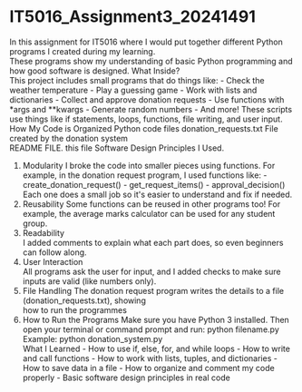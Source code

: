 # IT5016_Assignment3_20241491
In this assignment for IT5016 where I would put together different Python 
programs I created during my learning.  
These programs show my understanding of basic Python programming and 
how good software is designed. 
What Inside?  
This project includes small programs that do things like: - Check the weather temperature - Play a guessing game - Work with lists and dictionaries - Collect and approve donation requests - Use functions with *args and **kwargs - Generate random numbers - And more! 
These scripts use things like if statements, loops, functions, file writing, and 
user input. 
How My Code is Organized 
Python code files 
donation_requests.txt File created by the donation system  
README FILE.  this file 
Software Design Principles I Used. 
1. Modularity 
I broke the code into smaller pieces using functions. For example, in the 
donation request program, I used functions like: - create_donation_request() - get_request_items() - approval_decision()  
Each one does a small job so it's easier to understand and fix if needed.  
2. Reusability 
Some functions can be reused in other programs too! For example, the 
average marks calculator can be used for any student group. 
3. Readability  
I added comments to explain what each part does, so even beginners can 
follow along. 
4. User Interaction  
All programs ask the user for input, and I added checks to make sure 
inputs are valid (like numbers only). 
5. File Handling 
The donation request program writes the details to a file 
(donation_requests.txt), showing     
how to run the programmes 
6. How to Run the Programs 
Make sure you have Python 3 installed. Then open your terminal or 
command prompt and run: python filename.py  
Example: 
python donation_system.py  
What I Learned - How to use if, else, for, and while loops - How to write and call functions - How to work with lists, tuples, and dictionaries - How to save data in a file - How to organize and comment my code properly - Basic software design principles in real code 

